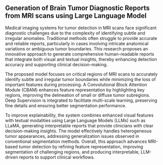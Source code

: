 Generation of Brain Tumor Diagnostic Reports from MRI scans using Large Language Model​
--------------------------------------------------------------------------------------
Medical imaging systems for tumor detection in MRI scans face significant diagnostic challenges due to the complexity of identifying subtle and irregular anomalies. Traditional methods often struggle to provide accurate and reliable reports, particularly in cases involving intricate anatomical variations or ambiguous tumor boundaries. This research proposes an innovative approach to generate comprehensive human-readable reports that integrate both visual and textual insights, thereby enhancing detection accuracy and supporting clinical decision-making.

The proposed model focuses on critical regions of MRI scans to accurately identify subtle and irregular tumor boundaries while minimizing the loss of important features during processing. A Convolutional Block Attention Module (CBAM) enhances feature representation by highlighting key regions, improving the delineation of small or diffuse tumor subregions. Deep Supervision is integrated to facilitate multi-scale learning, preserving fine details and ensuring better segmentation performance.

To improve explainability, the system combines enhanced visual features with textual modalities using Large Language Models (LLMs) such as LLaMA, generating interpretable reports that provide clinicians with clear decision-making insights. The model effectively handles heterogeneous tumor appearances, addressing generalization issues observed in conventional segmentation methods. Overall, this approach advances MRI-based tumor detection by refining feature representation, improving segmentation of challenging regions, and producing interpretable, LLM-driven reports to support clinical workflows.
